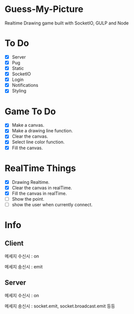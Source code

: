 # Guess-My-Picture

Realtime Drawing game built with SocketIO, GULP and Node

# To Do

- [x] Server
- [x] Pug
- [x] Static
- [x] SocketIO
- [x] Login
- [x] Notifications
- [x] Styling

# Game To Do

- [x] Make a canvas.
- [x] Make a drawing line function.
- [x] Clear the canvas.
- [x] Select line color function.
- [x] Fill the canvas.

# RealTime Things

- [x] Drawing Realtime.
- [x] Clear the canvas in realTime.
- [x] Fill the canvas in realTime.
- [ ] Show the point.
- [ ] show the user when currently connect.

# Info

## Client

메세지 수신시 : on

메세지 송신시 : emit

## Server

메세지 수신시 : on

메세지 송신시 : socket.emit, socket.broadcast.emit 등등
